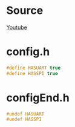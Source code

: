 # Source
[Youtube](https://youtu.be/roB0MJRdPe0)
# config.h

```cpp
#define HASUART true
#define HASSPI true
```

# configEnd.h
```cpp
#undef HASUART
#undef HASSPI
```